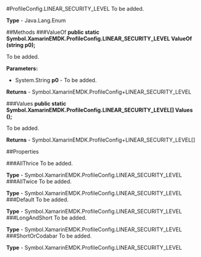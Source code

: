 #ProfileConfig.LINEAR_SECURITY_LEVEL
To be added.

**Type** - Java.Lang.Enum

##Methods
###ValueOf
**public static Symbol.XamarinEMDK.ProfileConfig.LINEAR_SECURITY_LEVEL ValueOf (string p0);**

To be added.

**Parameters:** 

* System.String **p0** - To be added.

**Returns** - Symbol.XamarinEMDK.ProfileConfig+LINEAR_SECURITY_LEVEL

###Values
**public static Symbol.XamarinEMDK.ProfileConfig.LINEAR_SECURITY_LEVEL[] Values ();**

To be added.


**Returns** - Symbol.XamarinEMDK.ProfileConfig+LINEAR_SECURITY_LEVEL[]

##Properties

###AllThrice
To be added.

**Type** - Symbol.XamarinEMDK.ProfileConfig.LINEAR_SECURITY_LEVEL
###AllTwice
To be added.

**Type** - Symbol.XamarinEMDK.ProfileConfig.LINEAR_SECURITY_LEVEL
###Default
To be added.

**Type** - Symbol.XamarinEMDK.ProfileConfig.LINEAR_SECURITY_LEVEL
###LongAndShort
To be added.

**Type** - Symbol.XamarinEMDK.ProfileConfig.LINEAR_SECURITY_LEVEL
###ShortOrCodabar
To be added.

**Type** - Symbol.XamarinEMDK.ProfileConfig.LINEAR_SECURITY_LEVEL


